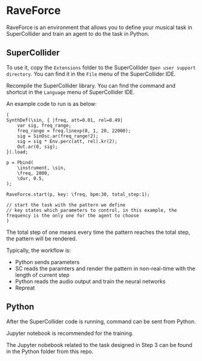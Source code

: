 # RaveForce
RaveForce is an environment that allows you to define your musical task in SuperCollider and train an agent to do the task in Python.

## SuperCollider

To use it, copy the ```Extensions``` folder to the SuperCollider ```Open user support directory```. You can find it in the ```File``` menu of the SuperCollider IDE.

Recompile the SuperCollider library. You can find the command and shortcut in the ```Language``` menu of SuperCollider IDE.

An example code to run is as below:

```
(
SynthDef(\sin, { |freq, att=0.01, rel=0.49|
	var sig, freq_range;
	freq_range = freq.linexp(0, 1, 20, 22000);
	sig = SinOsc.ar(freq_range!2);
	sig = sig * Env.perc(att, rel).kr(2);
	Out.ar(0, sig);
}).load;

p = Pbind(
	\instrument, \sin,
	\freq, 2000,
	\dur, 0.5,
);

RaveForce.start(p, key: \freq, bpm:30, total_step:1);

// start the task with the pattern we define
// key states which parameters to control, in this example, the frequency is the only one for the agent to choose
)
```

The total step of one means every time the pattern reaches the total step, the pattern will be rendered.

Typically, the workflow is:

- Python sends parameters
- SC reads the paramters and render the pattern in non-real-time with the length of current step
- Python reads the audio output and train the neural networks
- Repreat

## Python

After the SuperCollider code is running, command can be sent from Python.

Jupyter notebook is recommended for the training.

The Jupyter nobebook related to the task designed in Step 3 can be found in the Python folder from this repo.
